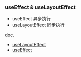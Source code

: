 ### useEffect & useLayoutEffect

- useEffect 异步执行
- useLayoutEffect 同步执行

doc.

- [useLayoutEffect](https://reactjs.org/docs/hooks-reference.html#uselayouteffect)
- [useEffect](https://reactjs.org/docs/hooks-reference.html#useeffect)
